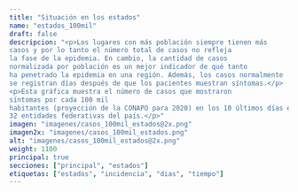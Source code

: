 ```yaml
---
title: "Situación en los estados"
name: "estados_100mil"
draft: false
descripcion: "<p>Los lugares con más población siempre tienen más
casos y por lo tanto el número total de casos no refleja
la fase de la epidemia. En cambio, la cantidad de casos
normalizada por población es un mejor indicador de qué tanto
ha penetrado la epidemia en una región. Además, los casos normalmente
se registran días después de que los pacientes muestran síntomas.</p>
<p>Esta gráfica muestra el número de casos que mostraron
síntomas por cada 100 mil
habitantes (proyección de la CONAPO para 2020) en los 10 últimos días en las
32 entidades federativas del país.</p>"
imagen: "imagenes/casos_100mil_estados@2x.png"
imagen2x: "imagenes/casos_100mil_estados.png"
alt: "imagenes/casos_100mil_estados@2x.png"
weight: 1100
principal: true
secciones: ["principal", "estados"]
etiquetas: ["estados", "incidencia", "dias", "tiempo"]
---
```

